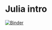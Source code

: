 # Julia intro

[![Binder](https://mybinder.org/badge.svg)](https://mybinder.org/v2/gh/maleadt/julia-intro/master)
